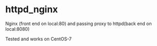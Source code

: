 # httpd_nginx

Nginx (front end on local:80) and passing proxy to httpd(back end on local:8080)

Tested and works on CentOS-7
